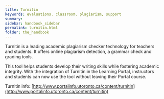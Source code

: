 ```yaml
---
title: Turnitin
keywords: evaluations, classroom, plagiarism, support
summary:
sidebar: handbook_sidebar
permalink: turnitin.html
folder: the_handbook
---
```


Turnitin is a leading academic plagiarism checker technology for teachers and students. It offers online plagiarism detection, a grammar check and grading tools.

This tool helps students develop their writing skills while fostering academic integrity. With the integration of Turnitin in the Learning Portal, instructors and students can now use the tool without leaving their Portal course.

Turnitin info: [http://www.portalinfo.utoronto.ca/content/turnitin](http://www.portalinfo.utoronto.ca/content/turnitin)
